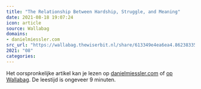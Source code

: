 ```yaml
---
title: "The Relationship Between Hardship, Struggle, and Meaning"
date: 2021-08-18 19:07:24
icon: article
source: Wallabag
domains:
- danielmiessler.com
src_url: "https://wallabag.thewiserbit.nl/share/613349e4ea6ea4.86238335"
2021: "08"
categories:
---
```

Het oorspronkelijke artikel kan je lezen op [danielmiessler.com](https://danielmiessler.com/blog/the-relationship-between-hardship-struggle-and-meaning/?mc_cid=970356fcef&amp;mc_eid=91988bade5) of [op Wallabag](https://wallabag.thewiserbit.nl/share/613349e4ea6ea4.86238335). De leestijd is ongeveer 9 minuten.